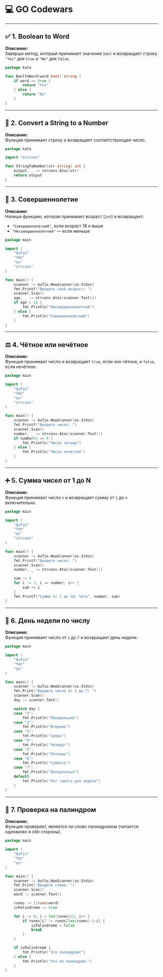 
# 💻 GO Codewars

---

## ✅ 1. Boolean to Word

**Описание:**  
Заверши метод, который принимает значение `bool` и возвращает строку `"Yes"` для `true` и `"No"` для `false`.

```go
package kata

func BoolToWord(word bool) string {
	if word == true {
		return "Yes"
	} else {
		return "No"
	}
}
```

---

## 🔢 2. Convert a String to a Number

**Описание:**  
Функция принимает строку и возвращает соответствующее число.

```go
package kata

import "strconv"

func StringToNumber(str string) int {
	output, _ := strconv.Atoi(str)
	return output
}
```

---

## 👶 3. Совершеннолетие

**Описание:**  
Напиши функцию, которая принимает возраст (`int`) и возвращает:
- `"Совершеннолетний"`, если возраст 18 и выше  
- `"Несовершеннолетний"` — если меньше

```go
package main

import (
	"bufio"
	"fmt"
	"os"
	"strconv"
)

func main() {
	scanner := bufio.NewScanner(os.Stdin)
	fmt.Printf("Введите свой возраст: ")
	scanner.Scan()
	age, _ := strconv.Atoi(scanner.Text())
	if age < 18 {
		fmt.Println("Несовершеннолетний")
	} else {
		fmt.Println("Совершеннолетний")
	}
}
```

---

## ⚖️ 4. Чётное или нечётное

**Описание:**  
Функция принимает число и возвращает `true`, если оно чётное, и `false`, если нечётное.

```go
package main

import (
	"bufio"
	"fmt"
	"os"
	"strconv"
)

func main() {
	scanner := bufio.NewScanner(os.Stdin)
	fmt.Printf("Введите число: ")
	scanner.Scan()
	number, _ := strconv.Atoi(scanner.Text())
	if number%2 == 0 {
		fmt.Println("Число чётное")
	} else {
		fmt.Println("Число нечётное")
	}
}
```

---

## ➕ 5. Сумма чисел от 1 до N

**Описание:**  
Функция принимает число `n` и возвращает сумму от `1` до `n` включительно.

```go
package main

import (
	"bufio"
	"fmt"
	"os"
	"strconv"
)

func main() {
	scanner := bufio.NewScanner(os.Stdin)
	fmt.Printf("Введите число: ")
	scanner.Scan()
	number, _ := strconv.Atoi(scanner.Text())

	sum := 0
	for i := 1; i <= number; i++ {
		sum += i
	}
	fmt.Printf("Сумма от 1 до %d: %d\n", number, sum)
}
```

---

## 📅 6. День недели по числу

**Описание:**  
Функция принимает число от `1` до `7` и возвращает день недели.

```go
package main

import (
	"bufio"
	"fmt"
	"os"
)

func main() {
	scanner := bufio.NewScanner(os.Stdin)
	fmt.Print("Введите число от 1 до 7: ")
	scanner.Scan()
	day := scanner.Text()

	switch day {
	case "1":
		fmt.Println("Понедельник")
	case "2":
		fmt.Println("Вторник")
	case "3":
		fmt.Println("Среда")
	case "4":
		fmt.Println("Четверг")
	case "5":
		fmt.Println("Пятница")
	case "6":
		fmt.Println("Суббота")
	case "7":
		fmt.Println("Воскресенье")
	default:
		fmt.Println("Нет такого дня недели")
	}
}
```

---

## 🔁 7. Проверка на палиндром

**Описание:**  
Функция проверяет, является ли слово палиндромом (читается одинаково в обе стороны).

```go
package main

import (
	"bufio"
	"fmt"
	"os"
)

func main() {
	scanner := bufio.NewScanner(os.Stdin)
	fmt.Print("Введите слово: ")
	scanner.Scan()
	word := scanner.Text()

	runes := []rune(word)
	isPalindrome := true

	for i := 0; i < len(runes)/2; i++ {
		if runes[i] != runes[len(runes)-1-i] {
			isPalindrome = false
			break
		}
	}

	if isPalindrome {
		fmt.Println("Это палиндром!")
	} else {
		fmt.Println("Это не палиндром.")
	}
}
```

